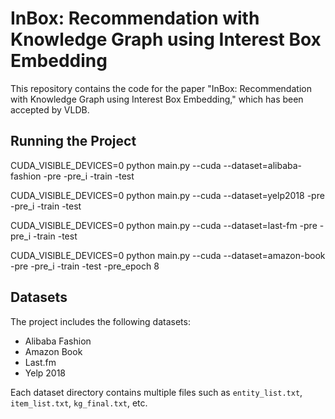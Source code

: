 # InBox: Recommendation with Knowledge Graph using Interest Box Embedding

This repository contains the code for the paper "InBox: Recommendation with Knowledge Graph using Interest Box Embedding," which has been accepted by VLDB.


## Running the Project
CUDA_VISIBLE_DEVICES=0 python main.py --cuda --dataset=alibaba-fashion -pre -pre_i -train -test

CUDA_VISIBLE_DEVICES=0 python main.py --cuda --dataset=yelp2018 -pre -pre_i -train -test

CUDA_VISIBLE_DEVICES=0 python main.py --cuda --dataset=last-fm -pre -pre_i -train -test

CUDA_VISIBLE_DEVICES=0 python main.py --cuda --dataset=amazon-book -pre -pre_i -train -test -pre_epoch 8

## Datasets
The project includes the following datasets:
- Alibaba Fashion
- Amazon Book
- Last.fm
- Yelp 2018

Each dataset directory contains multiple files such as `entity_list.txt`, `item_list.txt`, `kg_final.txt`, etc.
